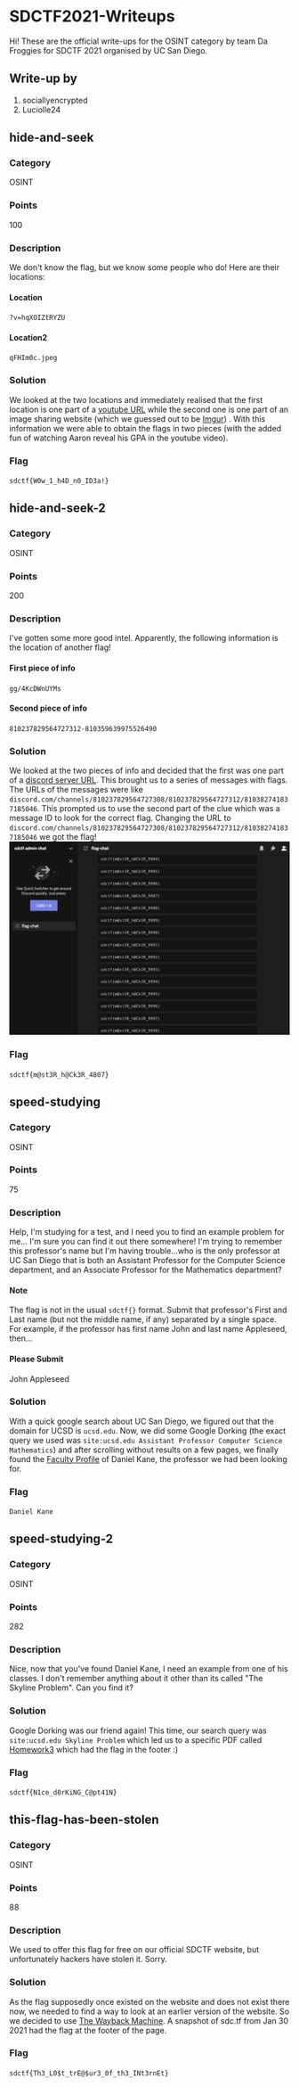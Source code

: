 # SDCTF2021-Writeups
Hi! These are the official write-ups for the OSINT category by team Da Froggies for SDCTF 2021 organised by UC San Diego.

## Write-up by
1. sociallyencrypted
2. Luciolle24

## hide-and-seek
### Category
OSINT
### Points
100
### Description
We don't know the flag, but we know some people who do! Here are their locations:
#### Location
`?v=hqXOIZtRYZU`
#### Location2
`qFHIm0c.jpeg`

### Solution
We looked at the two locations and immediately realised that the first location is one part of a [youtube URL](https://www.youtube.com/watch?v=hqXOIZtRYZU) while the second one is one part of an image sharing website (which we guessed out to be [Imgur](https://i.imgur.com/qFHIm0c.jpeg)) . With this information we were able to obtain the flags in two pieces (with the added fun of watching Aaron reveal his GPA in the youtube video).

### Flag
`sdctf{W0w_1_h4D_n0_ID3a!}`

## hide-and-seek-2
### Category
OSINT
### Points
200
### Description
I've gotten some more good intel. Apparently, the following information is the location of another flag!
#### First piece of info
`gg/4KcDWnUYMs`
#### Second piece of info
`810237829564727312-810359639975526490`

### Solution
We looked at the two pieces of info and decided that the first was one part of a [discord server URL](https://www.discord.gg/4KcDWnUYMs). This brought us to a series of messages with flags. The URLs of the messages were like `discord.com/channels/810237829564727308/810237829564727312/810382741837185046`. This prompted us to use the second part of the clue which was a message ID to look
for the correct flag. Changing the URL to `discord.com/channels/810237829564727308/810237829564727312/810382741837185046` we got the flag!
![alt text](https://github.com/sociallyencrypted/SDCTF2021-Writeups/blob/9efa4d90e5f2f5f5eb17e8bbeab838b54f402434/sdctf%20admin%20chat%20server.png "Screenshot of the Discord Server")

### Flag
`sdctf{m@st3R_h@Ck3R_4807}`

## speed-studying
### Category
OSINT
### Points
75
### Description
Help, I'm studying for a test, and I need you to find an example problem for me... I'm sure you can find it out there somewhere! I'm trying to remember this professor's name but I'm having trouble...who is the only professor at UC San Diego that is both an Assistant Professor for the Computer Science department, and an Associate Professor for the Mathematics department?
#### Note
The flag is not in the usual `sdctf{}` format. Submit that professor's First and Last name (but not the middle name, if any) separated by a single space. For example, if the professor has first name John and last name Appleseed, then...
#### Please Submit
John Appleseed

### Solution
With a quick google search about UC San Diego, we figured out that the domain for UCSD is `ucsd.edu`. Now, we did some Google Dorking (the exact query we used was `site:ucsd.edu Assistant Professor Computer Science Mathematics`) and after scrolling without results on a few pages, we finally found the [Faculty Profile](http://cseweb.ucsd.edu/~dakane/) of Daniel Kane, the professor we had been looking for.

### Flag
`Daniel Kane`

## speed-studying-2
### Category
OSINT
### Points
282
### Description
Nice, now that you've found Daniel Kane, I need an example from one of his classes. I don't remember anything about it other than its called "The Skyline Problem". Can you find it?

### Solution
Google Dorking was our friend again! This time, our search query was `site:ucsd.edu Skyline Problem` which led us to a specific PDF called [Homework3](https://cseweb.ucsd.edu/~dakane/CSE101%20Problem%20Archive/F18/Homework3.pdf) which had the flag in the footer :)

### Flag
`sdctf{N1ce_d0rKiNG_C@pt41N}`

## this-flag-has-been-stolen
### Category
OSINT
### Points
88
### Description
We used to offer this flag for free on our official SDCTF website, but unfortunately hackers have stolen it. Sorry.

### Solution
As the flag supposedly once existed on the website and does not exist there now, we needed to find a way to look at an earlier version of the website. So we decided to use [The Wayback Machine](https://archive.org/web/). A snapshot of sdc.tf from Jan 30 2021 had the flag at the footer of the page.

### Flag
`sdctf{Th3_L0$t_trE@$ur3_0f_th3_INt3rnEt}`
